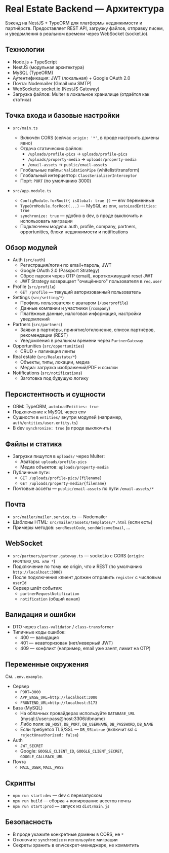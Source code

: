 # Real Estate Backend — Архитектура

Бэкенд на NestJS + TypeORM для платформы недвижимости и партнёрств. Предоставляет REST API, загрузку файлов, отправку писем, и уведомления в реальном времени через WebSocket (socket.io).

## Технологии
- Node.js + TypeScript
- NestJS (модульная архитектура)
- MySQL (TypeORM)
- Аутентификация: JWT (локальная) + Google OAuth 2.0
- Почта: Nodemailer (Gmail или SMTP)
- WebSockets: socket.io (NestJS Gateway)
- Загрузка файлов: Multer в локальное хранилище (отдаётся как статика)

## Точка входа и базовые настройки
- `src/main.ts`
  - Включён CORS (сейчас `origin: '*'`, в проде настроить домены явно)
  - Отдача статических файлов:
    - `/uploads/profile-pics` → `uploads/profile-pics`
    - `/uploads/property-media` → `uploads/property-media`
    - `/email-assets` → `public/email-assets`
  - Глобальные пайпы: `ValidationPipe` (whitelist/transform)
  - Глобальный интерцептор: `ClassSerializerInterceptor`
  - Порт: `PORT` (по умолчанию 3000)

- `src/app.module.ts`
  - `ConfigModule.forRoot({ isGlobal: true })` — env переменные
  - `TypeOrmModule.forRoot(...)` — MySQL из env, `autoLoadEntities: true`
  - `synchronize: true` — удобно в dev, в проде выключить и использовать миграции
  - Подключены модули: auth, profile, company, partners, opportunities, блоки недвижимости и notifications

## Обзор модулей
- Auth (`src/auth`)
  - Регистрация/логин по email+пароль, JWT
  - Google OAuth 2.0 (Passport Strategy)
  - Сброс пароля через OTP (email), короткоживущий reset JWT
  - JWT Strategy возвращает "очищённого" пользователя в `req.user`
- Profile (`src/profile`)
  - `GET /profile` — текущий авторизованный пользователь
- Settings (`src/setting/*`)
  - Профиль пользователя с аватаром (`/userprofile`)
  - Данные компании и участники (`/company`)
  - Платёжные данные, налоговая информация, настройки уведомлений
- Partners (`src/partners`)
  - Заявки в партнёры, принятие/отклонение, список партнёров, рекомендации (REST)
  - Уведомления в реальном времени через `PartnerGateway`
- Opportunities (`src/opportunities`)
  - CRUD + пагинация ленты
- Real estate (`src/Realestate/*`)
  - Объекты, типы, локации, медиа
  - Медиа: загрузка изображений/PDF и ссылки
- Notifications (`src/notifications`)
  - Заготовка под будущую логику

## Персистентность и сущности
- ORM: TypeORM, `autoLoadEntities: true`
- Подключение к MySQL через env
- Сущности в `entities/` внутри модулей (например, `auth/entities/user.entity.ts`)
- В dev `synchronize: true` (в проде выключить)

## Файлы и статика
- Загрузки пишутся в `uploads/` через Multer:
  - Аватары: `uploads/profile-pics`
  - Медиа объектов: `uploads/property-media`
- Публичные пути:
  - `GET /uploads/profile-pics/{filename}`
  - `GET /uploads/property-media/{filename}`
- Почтовые ассеты — `public/email-assets` по пути `/email-assets/*`

## Почта
- `src/mailer/mailer.service.ts` — Nodemailer
- Шаблоны HTML: `src/mailer/assets/templates/*.html` (если есть)
- Примеры методов: `sendResetCode`, `sendWelcomeEmail`, ...

## WebSocket
- `src/partners/partner.gateway.ts` — socket.io с CORS (`origin: FRONTEND_URL или *`)
- Подключение по тому же origin, что и REST (по умолчанию `http://localhost:3000`)
- После подключения клиент должен отправить `register` с числовым `userId`
- Сервер шлёт события:
  - `partnerRequestNotification`
  - `notification` (общий канал)

## Валидация и ошибки
- DTO через `class-validator` / `class-transformer`
- Типичные коды ошибок:
  - 400 — валидация
  - 401 — неавторизован (нет/неверный JWT)
  - 409 — конфликт (например, email уже занят, лимит на OTP)

## Переменные окружения
См. `.env.example`.
- Сервер
  - `PORT=3000`
  - `APP_BASE_URL=http://localhost:3000`
  - `FRONTEND_URL=http://localhost:5173`
- База (MySQL)
  - На облачных провайдерах используйте `DATABASE_URL` (mysql://user:pass@host:3306/dbname)
  - Либо поля: `DB_HOST`, `DB_PORT`, `DB_USERNAME`, `DB_PASSWORD`, `DB_NAME`
  - Если требуется TLS/SSL — `DB_SSL=true` (включит ssl c `rejectUnauthorized: false`)
- Auth
  - `JWT_SECRET`
  - Google: `GOOGLE_CLIENT_ID`, `GOOGLE_CLIENT_SECRET`, `GOOGLE_CALLBACK_URL`
- Почта
  - `MAIL_USER`, `MAIL_PASS`

## Скрипты
- `npm run start:dev` — dev с перезапуском
- `npm run build` — сборка + копирование ассетов почты
- `npm run start:prod` — запуск из `dist/main.js`

## Безопасность
- В проде укажите конкретные домены в CORS, не `*`
- Отключите `synchronize` и используйте миграции
- Секреты хранить в env/секрет-менеджере, не коммитить
